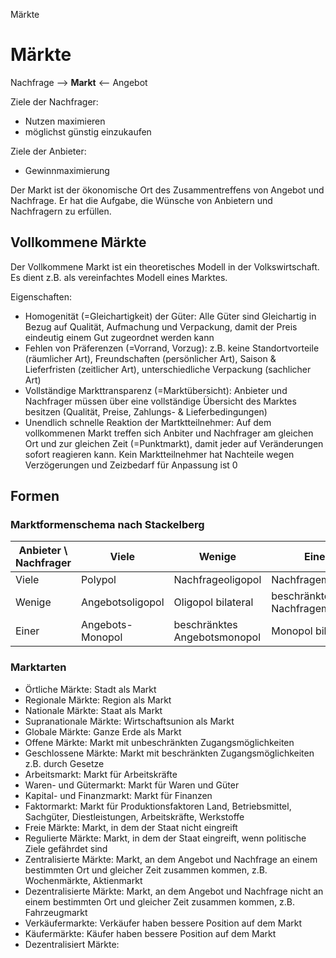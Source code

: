 Märkte

# Märkte
Nachfrage \-\-> **Markt** <\-\- Angebot

Ziele der Nachfrager:
- Nutzen maximieren
- möglichst günstig einzukaufen

Ziele der Anbieter:
- Gewinnmaximierung

Der Markt ist der ökonomische Ort des Zusammentreffens von Angebot und Nachfrage. Er hat die Aufgabe, die Wünsche von Anbietern und Nachfragern zu erfüllen.

## Vollkommene Märkte

Der Vollkommene Markt ist ein theoretisches Modell in der Volkswirtschaft. Es dient z.B. als vereinfachtes Modell eines Marktes.

Eigenschaften:
- Homogenität (=Gleichartigkeit) der Güter: Alle Güter sind Gleichartig in Bezug auf Qualität, Aufmachung und Verpackung, damit der Preis eindeutig einem Gut zugeordnet werden kann
- Fehlen von Präferenzen (=Vorrand, Vorzug): z.B. keine Standortvorteile (räumlicher Art), Freundschaften (persönlicher Art), Saison & Lieferfristen (zeitlicher Art), unterschiedliche Verpackung (sachlicher Art) 
- Vollständige Markttransparenz (=Marktübersicht): Anbieter und Nachfrager müssen über eine vollständige Übersicht des Marktes besitzen (Qualität, Preise, Zahlungs- & Lieferbedingungen)
- Unendlich schnelle Reaktion der Martktteilnehmer: Auf dem vollkommenen Markt treffen sich Anbiter und Nachfrager am gleichen Ort und zur gleichen Zeit (=Punktmarkt), damit jeder auf Veränderungen sofort reagieren kann. Kein Marktteilnehmer hat Nachteile wegen Verzögerungen und Zeizbedarf für Anpassung ist 0

## Formen

### Marktformenschema nach Stackelberg

| Anbieter \ Nachfrager | Viele | Wenige | Einer |
| - | - | - | - |
| Viele | Polypol | Nachfrageoligopol | Nachfragemonopol |
| Wenige | Angebotsoligopol | Oligopol bilateral | beschränktes Nachfragemonopol |
| Einer | Angebots- Monopol | beschränktes Angebotsmonopol | Monopol bilateral |

### Marktarten

- Örtliche Märkte: Stadt als Markt
- Regionale Märkte: Region als Markt
- Nationale Märkte: Staat als Markt
- Supranationale Märkte: Wirtschaftsunion als Markt
- Globale Märkte: Ganze Erde als Markt
- Offene Märkte: Markt mit unbeschränkten Zugangsmöglichkeiten
- Geschlossene Märkte: Markt mit beschränkten Zugangsmöglichkeiten z.B. durch Gesetze
- Arbeitsmarkt: Markt für Arbeitskräfte
- Waren- und Gütermarkt: Markt für Waren und Güter
- Kapital- und Finanzmarkt: Markt für Finanzen
- Faktormarkt: Markt für Produktionsfaktoren Land, Betriebsmittel, Sachgüter, Diestleistungen, Arbeitskräfte, Werkstoffe
- Freie Märkte: Markt, in dem der Staat nicht eingreift
- Regulierte Märkte: Markt, in dem der Staat eingreift, wenn politische Ziele gefährdet sind
- Zentralisierte Märkte: Markt, an dem Angebot und Nachfrage an einem bestimmten Ort und gleicher Zeit zusammen kommen, z.B. Wochenmärkte, Aktienmarkt
- Dezentralisierte Märkte: Markt, an dem Angebot und Nachfrage nicht an einem bestimmten Ort und gleicher Zeit zusammen kommen, z.B. Fahrzeugmarkt
- Verkäufermarkte: Verkäufer haben bessere Position auf dem Markt
- Käufermärkte: Käufer haben bessere Position auf dem Markt
- Dezentralisiert Märkte: 